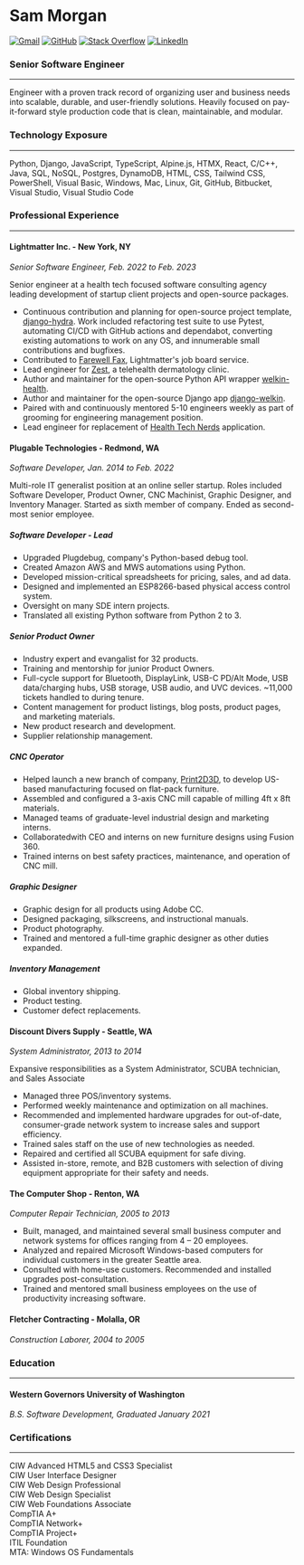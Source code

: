 # Sam Morgan

[![Gmail](https://img.shields.io/badge/Gmail-D14836?style=for-the-badge&logo=gmail&logoColor=white)](mailto:sam@samamorgan.com)
[![GitHub](https://img.shields.io/badge/github-%23121011.svg?style=for-the-badge&logo=github&logoColor=white)](https://github.com/samamorgan)
[![Stack Overflow](https://img.shields.io/badge/-Stackoverflow-FE7A16?style=for-the-badge&logo=stack-overflow&logoColor=white)](https://stackoverflow.com/users/4881095/)
[![LinkedIn](https://img.shields.io/badge/linkedin-%230077B5.svg?style=for-the-badge&logo=linkedin&logoColor=white)](https://linkedin.com/in/sam-a-morgan)

### Senior Software Engineer

---

Engineer with a proven track record of organizing user and business needs into scalable, durable, and user-friendly solutions. Heavily focused on pay-it-forward style production code that is clean, maintainable, and modular.

### Technology Exposure

---

Python, Django, JavaScript, TypeScript, Alpine.js, HTMX, React, C/C++, Java, SQL, NoSQL, Postgres, DynamoDB, HTML, CSS, Tailwind CSS, PowerShell, Visual Basic, Windows, Mac, Linux, Git, GitHub, Bitbucket, Visual Studio, Visual Studio Code

### Professional Experience

---

#### Lightmatter Inc. - New York, NY

_Senior Software Engineer, Feb. 2022 to Feb. 2023_

Senior engineer at a health tech focused software consulting agency leading development of startup client projects and open-source packages.

- Continuous contribution and planning for open-source project template, [django-hydra](https://github.com/Lightmatter/django-hydra). Work included refactoring test suite to use Pytest, automating CI/CD with GitHub actions and dependabot, converting existing automations to work on any OS, and innumerable small contributions and bugfixes.
- Contributed to [Farewell Fax](https://www.farewellfax.com/), Lightmatter's job board service.
- Lead engineer for [Zest](https://www.joinzest.com/), a telehealth dermatology clinic.
- Author and maintainer for the open-source Python API wrapper [welkin-health](https://github.com/Lightmatter/welkin-health).
- Author and maintainer for the open-source Django app [django-welkin](https://github.com/Lightmatter/django-welkin).
- Paired with and continuously mentored 5-10 engineers weekly as part of grooming for engineering management position.
- Lead engineer for replacement of [Health Tech Nerds](https://www.healthtechnerds.com/) application.

#### Plugable Technologies - Redmond, WA

_Software Developer, Jan. 2014 to Feb. 2022_

Multi-role IT generalist position at an online seller startup. Roles included Software Developer, Product Owner, CNC Machinist, Graphic Designer, and Inventory Manager. Started as sixth member of company. Ended as second-most senior employee.

##### Software Developer - Lead

- Upgraded Plugdebug, company's Python-based debug tool.
- Created Amazon AWS and MWS automations using Python.
- Developed mission-critical spreadsheets for pricing, sales, and ad data.
- Designed and implemented an ESP8266-based physical access control system.
- Oversight on many SDE intern projects.
- Translated all existing Python software from Python 2 to 3.

##### Senior Product Owner

- Industry expert and evangalist for 32 products.
- Training and mentorship for junior Product Owners.
- Full-cycle support for Bluetooth, DisplayLink, USB-C PD/Alt Mode, USB data/charging hubs, USB storage, USB audio, and UVC devices. ~11,000 tickets handled to during tenure.
- Content management for product listings, blog posts, product pages, and marketing materials.
- New product research and development.
- Supplier relationship management.

##### CNC Operator

- Helped launch a new branch of company, [Print2D3D](https://www.print2d3d.com/), to develop US-based manufacturing focused on flat-pack furniture.
- Assembled and configured a 3-axis CNC mill capable of milling 4ft x 8ft materials.
- Managed teams of graduate-level industrial design and marketing interns.
- Collaboratedwith CEO and interns on new furniture designs using Fusion 360.
- Trained interns on best safety practices, maintenance, and operation of CNC mill.

##### Graphic Designer

- Graphic design for all products using Adobe CC.
- Designed packaging, silkscreens, and instructional manuals.
- Product photography.
- Trained and mentored a full-time graphic designer as other duties expanded.

##### Inventory Management

- Global inventory shipping.
- Product testing.
- Customer defect replacements.

#### Discount Divers Supply - Seattle, WA

_System Administrator, 2013 to 2014_

Expansive responsibilities as a System Administrator, SCUBA technician, and Sales Associate

- Managed three POS/inventory systems.
- Performed weekly maintenance and optimization on all machines.
- Recommended and implemented hardware upgrades for out-of-date, consumer-grade network system to increase sales and support efficiency.
- Trained sales staff on the use of new technologies as needed.
- Repaired and certified all SCUBA equipment for safe diving.
- Assisted in-store, remote, and B2B customers with selection of diving equipment appropriate for their safety and needs.

#### The Computer Shop - Renton, WA

_Computer Repair Technician, 2005 to 2013_

- Built, managed, and maintained several small business computer and network systems for offices ranging from 4 – 20 employees.
- Analyzed and repaired Microsoft Windows-based computers for individual customers in the greater Seattle area.
- Consulted with home-use customers. Recommended and installed upgrades post-consultation.
- Trained and mentored small business employees on the use of productivity increasing software.

#### Fletcher Contracting - Molalla, OR

_Construction Laborer, 2004 to 2005_

### Education

---

#### Western Governors University of Washington

_B.S. Software Development, Graduated January 2021_

### Certifications

---

CIW Advanced HTML5 and CSS3 Specialist<br>
CIW User Interface Designer<br>
CIW Web Design Professional<br>
CIW Web Design Specialist<br>
CIW Web Foundations Associate<br>
CompTIA A+<br>
CompTIA Network+<br>
CompTIA Project+<br>
ITIL Foundation<br>
MTA: Windows OS Fundamentals<br>
